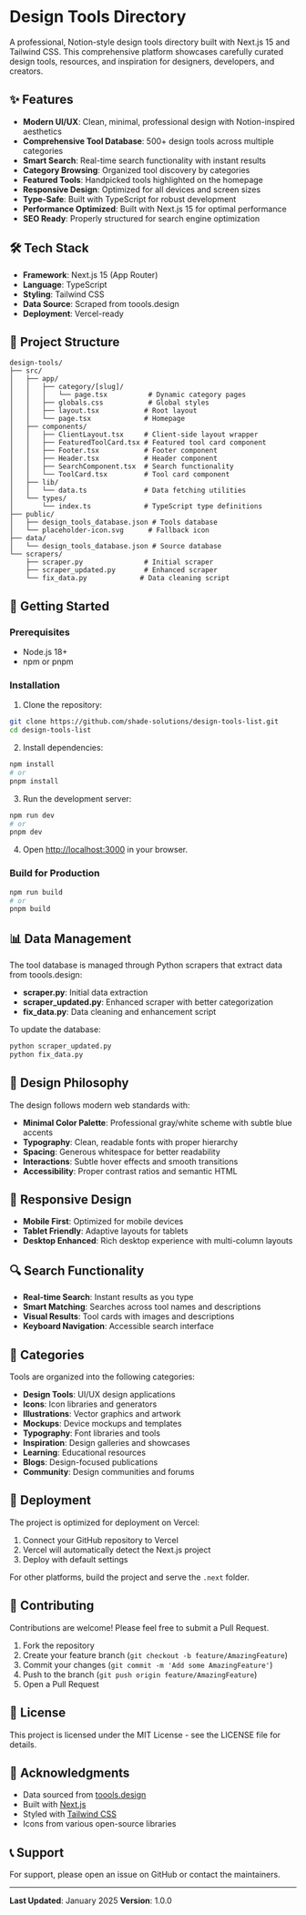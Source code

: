 # Design Tools Directory

A professional, Notion-style design tools directory built with Next.js 15 and Tailwind CSS. This comprehensive platform showcases carefully curated design tools, resources, and inspiration for designers, developers, and creators.

## ✨ Features

- **Modern UI/UX**: Clean, minimal, professional design with Notion-inspired aesthetics
- **Comprehensive Tool Database**: 500+ design tools across multiple categories
- **Smart Search**: Real-time search functionality with instant results
- **Category Browsing**: Organized tool discovery by categories
- **Featured Tools**: Handpicked tools highlighted on the homepage
- **Responsive Design**: Optimized for all devices and screen sizes
- **Type-Safe**: Built with TypeScript for robust development
- **Performance Optimized**: Built with Next.js 15 for optimal performance
- **SEO Ready**: Properly structured for search engine optimization

## 🛠️ Tech Stack

- **Framework**: Next.js 15 (App Router)
- **Language**: TypeScript
- **Styling**: Tailwind CSS
- **Data Source**: Scraped from toools.design
- **Deployment**: Vercel-ready

## 📂 Project Structure

```
design-tools/
├── src/
│   ├── app/
│   │   ├── category/[slug]/
│   │   │   └── page.tsx          # Dynamic category pages
│   │   ├── globals.css           # Global styles
│   │   ├── layout.tsx           # Root layout
│   │   └── page.tsx             # Homepage
│   ├── components/
│   │   ├── ClientLayout.tsx     # Client-side layout wrapper
│   │   ├── FeaturedToolCard.tsx # Featured tool card component
│   │   ├── Footer.tsx           # Footer component
│   │   ├── Header.tsx           # Header component
│   │   ├── SearchComponent.tsx  # Search functionality
│   │   └── ToolCard.tsx         # Tool card component
│   ├── lib/
│   │   └── data.ts              # Data fetching utilities
│   └── types/
│       └── index.ts             # TypeScript type definitions
├── public/
│   ├── design_tools_database.json # Tools database
│   └── placeholder-icon.svg      # Fallback icon
├── data/
│   └── design_tools_database.json # Source database
└── scrapers/
    ├── scraper.py               # Initial scraper
    ├── scraper_updated.py       # Enhanced scraper
    └── fix_data.py             # Data cleaning script
```

## 🚀 Getting Started

### Prerequisites

- Node.js 18+ 
- npm or pnpm

### Installation

1. Clone the repository:
```bash
git clone https://github.com/shade-solutions/design-tools-list.git
cd design-tools-list
```

2. Install dependencies:
```bash
npm install
# or
pnpm install
```

3. Run the development server:
```bash
npm run dev
# or
pnpm dev
```

4. Open [http://localhost:3000](http://localhost:3000) in your browser.

### Build for Production

```bash
npm run build
# or
pnpm build
```

## 📊 Data Management

The tool database is managed through Python scrapers that extract data from toools.design:

- **scraper.py**: Initial data extraction
- **scraper_updated.py**: Enhanced scraper with better categorization
- **fix_data.py**: Data cleaning and enhancement script

To update the database:

```bash
python scraper_updated.py
python fix_data.py
```

## 🎨 Design Philosophy

The design follows modern web standards with:

- **Minimal Color Palette**: Professional gray/white scheme with subtle blue accents
- **Typography**: Clean, readable fonts with proper hierarchy
- **Spacing**: Generous whitespace for better readability
- **Interactions**: Subtle hover effects and smooth transitions
- **Accessibility**: Proper contrast ratios and semantic HTML

## 📱 Responsive Design

- **Mobile First**: Optimized for mobile devices
- **Tablet Friendly**: Adaptive layouts for tablets
- **Desktop Enhanced**: Rich desktop experience with multi-column layouts

## 🔍 Search Functionality

- **Real-time Search**: Instant results as you type
- **Smart Matching**: Searches across tool names and descriptions
- **Visual Results**: Tool cards with images and descriptions
- **Keyboard Navigation**: Accessible search interface

## 📂 Categories

Tools are organized into the following categories:

- **Design Tools**: UI/UX design applications
- **Icons**: Icon libraries and generators
- **Illustrations**: Vector graphics and artwork
- **Mockups**: Device mockups and templates
- **Typography**: Font libraries and tools
- **Inspiration**: Design galleries and showcases
- **Learning**: Educational resources
- **Blogs**: Design-focused publications
- **Community**: Design communities and forums

## 🚢 Deployment

The project is optimized for deployment on Vercel:

1. Connect your GitHub repository to Vercel
2. Vercel will automatically detect the Next.js project
3. Deploy with default settings

For other platforms, build the project and serve the `.next` folder.

## 🤝 Contributing

Contributions are welcome! Please feel free to submit a Pull Request.

1. Fork the repository
2. Create your feature branch (`git checkout -b feature/AmazingFeature`)
3. Commit your changes (`git commit -m 'Add some AmazingFeature'`)
4. Push to the branch (`git push origin feature/AmazingFeature`)
5. Open a Pull Request

## 📄 License

This project is licensed under the MIT License - see the LICENSE file for details.

## 🙏 Acknowledgments

- Data sourced from [toools.design](https://www.toools.design/)
- Built with [Next.js](https://nextjs.org/)
- Styled with [Tailwind CSS](https://tailwindcss.com/)
- Icons from various open-source libraries

## 📞 Support

For support, please open an issue on GitHub or contact the maintainers.

---

**Last Updated**: January 2025
**Version**: 1.0.0

